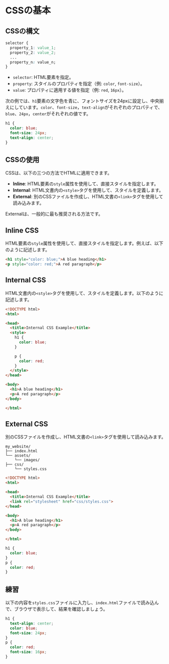 # CSSの基本

## CSSの構文

```css
selector {
  property_1: value_1;
  property_2: value_2;
  ...
  property_n: value_n;
}
```

- `selector`: HTML要素を指定。
- `property`: スタイルのプロパティを指定（例: `color`, `font-size`）。
- `value`: プロパティに適用する値を指定（例: `red`, `16px`）。

次の例では、`h1`要素の文字色を青に、フォントサイズを24pxに設定し、中央揃えにしています。`color`、`font-size`，`text-align`がそれぞれのプロパティで、`blue`、`24px`，`center`がそれぞれの値です。

```css
h1 {
  color: blue;
  font-size: 24px;
  text-align: center;
}
```

## CSSの使用

CSSは、以下の三つの方法でHTMLに適用できます。

- **Inline**: HTML要素の`style`属性を使用して、直接スタイルを指定します。
- **Internal**: HTML文書内の`<style>`タグを使用して、スタイルを定義します。
- **External**: 別のCSSファイルを作成し、HTML文書の`<link>`タグを使用して読み込みます。

Externalは、一般的に最も推奨される方法です。

## Inline CSS

HTML要素の`style`属性を使用して、直接スタイルを指定します。例えば、以下のように記述します。

```html
<h1 style="color: blue;">A blue heading</h1>
<p style="color: red;">A red paragraph</p>
```

## Internal CSS

HTML文書内の`<style>`タグを使用して、スタイルを定義します。以下のように記述します。

```html
<!DOCTYPE html>
<html>

<head>
  <title>Internal CSS Example</title>
  <style>
    h1 {
      color: blue;
    }

    p {
      color: red;
    }
  </style>
</head>

<body>
  <h1>A blue heading</h1>
  <p>A red paragraph</p>
</body>

</html>
```

## External CSS

別のCSSファイルを作成し、HTML文書の`<link>`タグを使用して読み込みます。

```
my_website/
├── index.html
└── assets/
    └── images/
├── css/
    └── styles.css
```

```html
<!DOCTYPE html>
<html>

<head>
  <title>Internal CSS Example</title>
  <link rel="stylesheet" href="css/styles.css">
</head>

<body>
  <h1>A blue heading</h1>
  <p>A red paragraph</p>
</body>

</html>
```

```css
h1 {
  color: blue;
}
p {
  color: red;
}
```

## 練習

以下の内容を`styles.css`ファイルに入力し、`index.html`ファイルで読み込んで、ブラウザで表示して、結果を確認しましょう。

```css
h1 {
  text-align: center;
  color: blue;
  font-size: 24px;
}
p {
  color: red;
  font-size: 16px;
}
```